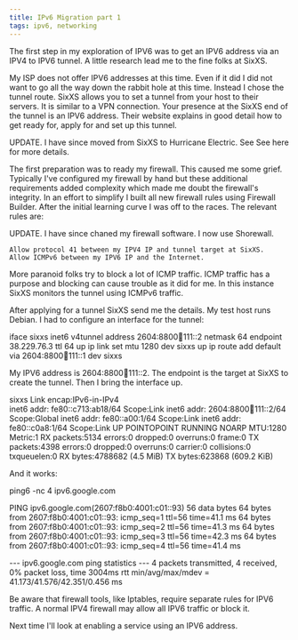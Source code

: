 ```yaml
---
title: IPv6 Migration part 1
tags: ipv6, networking
---
```


The first step in my exploration of IPV6 was to get an IPV6 address via an IPV4 to IPV6 tunnel. A little research lead me to the fine folks at SixXS.

My ISP does not offer IPV6 addresses at this time. Even if it did I did not want to go all the way down the rabbit hole at this time. Instead I chose the tunnel route. SixXS allows you to set a tunnel from your host to their servers. It is similar to a VPN connection. Your presence at the SixXS end of the tunnel is an IPV6 address. Their website explains in good detail how to get ready for, apply for and set up this tunnel.

UPDATE. I have since moved from SixXS to Hurricane Electric. See See here for more details.

The first preparation was to ready my firewall. This caused me some grief. Typically I've configured my firewall by hand but these additional requirements added complexity which made me doubt the firewall's integrity. In an effort to simplify I built all new firewall rules using Firewall Builder. After the initial learning curve I was off to the races. The relevant rules are:

UPDATE. I have since chaned my firewall software. I now use Shorewall.

    Allow protocol 41 between my IPV4 IP and tunnel target at SixXS.
    Allow ICMPv6 between my IPV6 IP and the Internet.

More paranoid folks try to block a lot of ICMP traffic. ICMP traffic has a purpose and blocking can cause trouble as it did for me. In this instance SixXS monitors the tunnel using ICMPv6 traffic.

After applying for a tunnel SixXS send me the details. My test host runs Debian. I had to configure an interface for the tunnel:

iface sixxs inet6 v4tunnel
    address 2604:8800:100:111::2
    netmask 64
    endpoint 38.229.76.3
    ttl 64
    up ip link set mtu 1280 dev sixxs
    up ip route add default via 2604:8800:100:111::1 dev sixxs

My IPV6 address is 2604:8800:100:111::2. The endpoint is the target at SixXS to create the tunnel. Then I bring the interface up.

sixxs     Link encap:IPv6-in-IPv4  
          inet6 addr: fe80::c713:ab18/64 Scope:Link
          inet6 addr: 2604:8800:100:111::2/64 Scope:Global
          inet6 addr: fe80::a00:1/64 Scope:Link
          inet6 addr: fe80::c0a8:1/64 Scope:Link
          UP POINTOPOINT RUNNING NOARP  MTU:1280  Metric:1
          RX packets:5134 errors:0 dropped:0 overruns:0 frame:0
          TX packets:4398 errors:0 dropped:0 overruns:0 carrier:0
          collisions:0 txqueuelen:0 
          RX bytes:4788682 (4.5 MiB)  TX bytes:623868 (609.2 KiB)

And it works:

ping6 -nc 4 ipv6.google.com

PING ipv6.google.com(2607:f8b0:4001:c01::93) 56 data bytes
64 bytes from 2607:f8b0:4001:c01::93: icmp_seq=1 ttl=56 time=41.1 ms
64 bytes from 2607:f8b0:4001:c01::93: icmp_seq=2 ttl=56 time=41.3 ms
64 bytes from 2607:f8b0:4001:c01::93: icmp_seq=3 ttl=56 time=42.3 ms
64 bytes from 2607:f8b0:4001:c01::93: icmp_seq=4 ttl=56 time=41.4 ms

--- ipv6.google.com ping statistics ---
4 packets transmitted, 4 received, 0% packet loss, time 3004ms
rtt min/avg/max/mdev = 41.173/41.576/42.351/0.456 ms

Be aware that firewall tools, like Iptables, require separate rules for IPV6 traffic. A normal IPV4 firewall may allow all IPV6 traffic or block it.

Next time I'll look at enabling a service using an IPV6 address.


